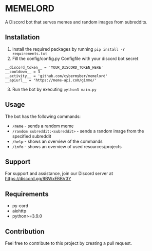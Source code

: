 # MEMELORD
A Discord bot that serves memes and random images from subreddits.

## Installation
1. Install the required packages by running `pip install -r requirements.txt`
2. Fill the config/config.py Configfile with your discord bot secret
```
__discord_token__ = 'YOUR_DISCORD_TOKEN_HERE'
__cooldown__ = 3
__activity__ = 'github.com/cybermyber/memelord'
__apiurl__ = 'https://meme-api.com/gimme/'
```
3. Run the bot by executing `python3 main.py`

## Usage
The bot has the following commands:
- `/meme` - sends a random meme
- `/random subreddit:<subreddit>` - sends a random image from the specified subreddit
- `/help` - shows an overview of the commands
- `/info` - shows an overview of used resources/projects

## Support
For support and assistance, join our Discord server at https://discord.gg/8BWxEBBV3Y

## Requirements
- py-cord
- aiohttp
- python>=3.9.0

## Contribution
Feel free to contribute to this project by creating a pull request.
